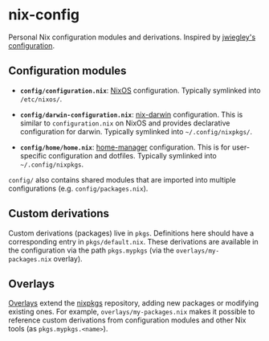 # nix-config

Personal Nix configuration modules and derivations. Inspired by [jwiegley's configuration][jwiegley-nix-config].

## Configuration modules

- **`config/configuration.nix`**: [NixOS][nixos] configuration. Typically symlinked into `/etc/nixos/`.

- **`config/darwin-configuration.nix`**: [nix-darwin][] configuration. This is similar to `configuration.nix` on NixOS and provides declarative configuration for darwin. Typically symlinked into `~/.config/nixpkgs/`.

- **`config/home/home.nix`**: [home-manager][] configuration. This is for user-specific configuration and dotfiles. Typically symlinked into `~/.config/nixpkgs`.

`config/` also contains shared modules that are imported into multiple configurations (e.g. `config/packages.nix`).

## Custom derivations

Custom derivations (packages) live in `pkgs`. Definitions here should have a corresponding entry in `pkgs/default.nix`. These derivations are available in the configuration via the path `pkgs.mypkgs` (via the `overlays/my-packages.nix` overlay).

## Overlays

[Overlays][overlays] extend the [nixpkgs][] repository, adding new packages or modifying existing ones. For example, `overlays/my-packages.nix` makes it possible to reference custom derivations from configuration modules and other Nix tools (as `pkgs.mypkgs.<name>`).

[jwiegley-nix-config]: https://github.com/jwiegley/nix-config
[nixos]: https://nixos.org
[nixpkgs]: https://github.com/NixOS/nixpkgs
[nix-darwin]: https://github.com/LnL7/nix-darwin
[home-manager]: https://github.com/rycee/home-manager
[overlays]: https://nixos.org/nixpkgs/manual/#chap-overlays
